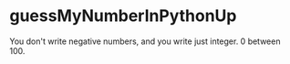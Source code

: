 # guessMyNumberInPythonUp
You don't write negative numbers, and you write just integer. 0 between 100. 
